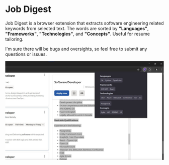 # Job Digest

Job Digest is a browser extension that extracts software engineering related keywords from selected text. The words are sorted by **"Languages"**, **"Frameworks"**, **"Technologies"**, and **"Concepts"**. Useful for resume tailoring. 

I'm sure there will be bugs and oversights, so feel free to submit any questions or issues.

![](screenshot.jpg)

